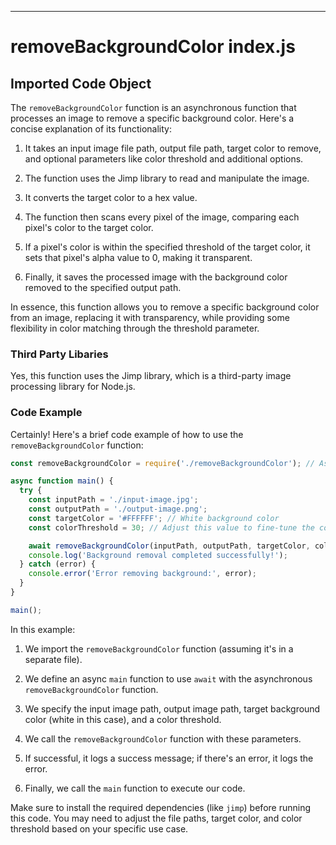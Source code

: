

  

  
---
# removeBackgroundColor index.js
## Imported Code Object
The `removeBackgroundColor` function is an asynchronous function that processes an image to remove a specific background color. Here's a concise explanation of its functionality:

1. It takes an input image file path, output file path, target color to remove, and optional parameters like color threshold and additional options.

2. The function uses the Jimp library to read and manipulate the image.

3. It converts the target color to a hex value.

4. The function then scans every pixel of the image, comparing each pixel's color to the target color.

5. If a pixel's color is within the specified threshold of the target color, it sets that pixel's alpha value to 0, making it transparent.

6. Finally, it saves the processed image with the background color removed to the specified output path.

In essence, this function allows you to remove a specific background color from an image, replacing it with transparency, while providing some flexibility in color matching through the threshold parameter.

### Third Party Libaries

Yes, this function uses the Jimp library, which is a third-party image processing library for Node.js.

### Code Example

Certainly! Here's a brief code example of how to use the `removeBackgroundColor` function:

```javascript
const removeBackgroundColor = require('./removeBackgroundColor'); // Assuming the function is in a separate file

async function main() {
  try {
    const inputPath = './input-image.jpg';
    const outputPath = './output-image.png';
    const targetColor = '#FFFFFF'; // White background color
    const colorThreshold = 30; // Adjust this value to fine-tune the color matching

    await removeBackgroundColor(inputPath, outputPath, targetColor, colorThreshold);
    console.log('Background removal completed successfully!');
  } catch (error) {
    console.error('Error removing background:', error);
  }
}

main();
```

In this example:

1. We import the `removeBackgroundColor` function (assuming it's in a separate file).

2. We define an async `main` function to use `await` with the asynchronous `removeBackgroundColor` function.

3. We specify the input image path, output image path, target background color (white in this case), and a color threshold.

4. We call the `removeBackgroundColor` function with these parameters.

5. If successful, it logs a success message; if there's an error, it logs the error.

6. Finally, we call the `main` function to execute our code.

Make sure to install the required dependencies (like `jimp`) before running this code. You may need to adjust the file paths, target color, and color threshold based on your specific use case.


  